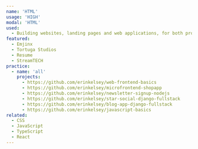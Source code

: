 ```yaml
---
name: 'HTML'
usage: 'HIGH'
modal: 'HTML'
used:
  - Building websites, landing pages and web applications, for both professional and personal projects
featured:
  - Emjinx
  - Tortuga Studios
  - Resume
  - StreamTECH
practice:
  - name: 'all'
    projects:
      - https://github.com/erinkelsey/web-frontend-basics
      - https://github.com/erinkelsey/microfrontend-shopapp
      - https://github.com/erinkelsey/newsletter-signup-nodejs
      - https://github.com/erinkelsey/star-social-django-fullstack
      - https://github.com/erinkelsey/blog-app-django-fullstack
      - https://github.com/erinkelsey/javascript-basics
related:
  - CSS
  - JavaScript
  - TypeScript
  - React
---
```

